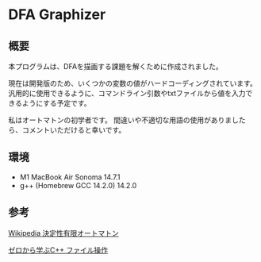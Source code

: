 # DFA Graphizer

## 概要
本プログラムは、DFAを描画する課題を解くために作成されました。

現在は開発版のため、いくつかの変数の値がハードコーディングされています。
汎用的に使用できるように、コマンドライン引数やtxtファイルから値を入力できるようにする予定です。

私はオートマトンの初学者です。
間違いや不適切な用語の使用がありましたら、コメントいただけると幸いです。

## 環境
- M1 MacBook Air Sonoma 14.7.1
- g++ (Homebrew GCC 14.2.0) 14.2.0

## 参考

[Wikipedia 決定性有限オートマトン](https://ja.wikipedia.org/wiki/%E6%B1%BA%E5%AE%9A%E6%80%A7%E6%9C%89%E9%99%90%E3%82%AA%E3%83%BC%E3%83%88%E3%83%9E%E3%83%88%E3%83%B3)

[ゼロから学ぶC++ ファイル操作](https://rinatz.github.io/cpp-book/ch05-02-file-operations/)
